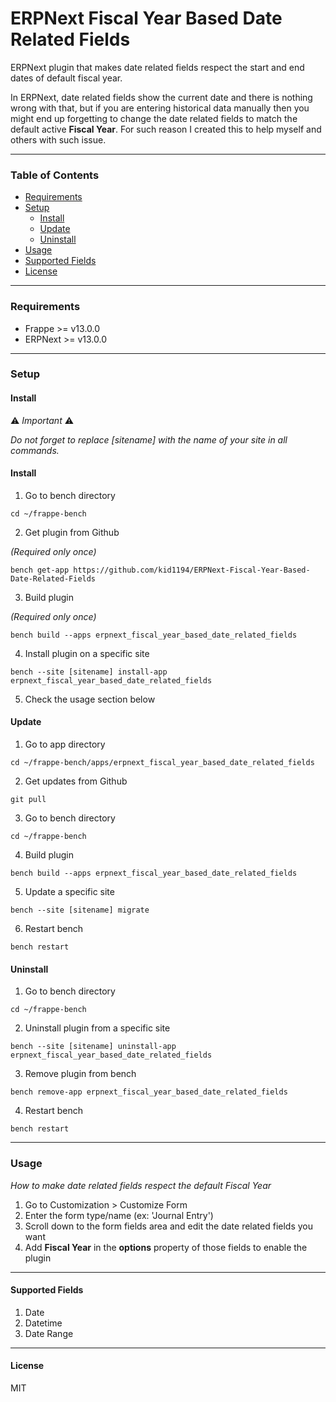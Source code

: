 # ERPNext Fiscal Year Based Date Related Fields

ERPNext plugin that makes date related fields respect the start and end dates of default fiscal year.

In ERPNext, date related fields show the current date and there is nothing wrong with that, but if you are entering historical data manually then you might end up forgetting to change the date related fields to match the default active **Fiscal Year**.
For such reason I created this to help myself and others with such issue.

---

### Table of Contents
<ul>
    <li><a href="#requirements">Requirements</a></li>
    <li>
    <a href="#setup">Setup</a>
        <ul>
            <li><a href="#install">Install</a></li>
            <li><a href="#update">Update</a></li>
            <li><a href="#uninstall">Uninstall</a></li>
        </ul>
    </li>
    <li><a href="#usage">Usage</a></li>
    <li><a href="#supported-fields">Supported Fields</a></li>
    <li><a href="#license">License</a></li>
</ul>

---

### Requirements
- Frappe >= v13.0.0
- ERPNext >= v13.0.0

---

### Setup

#### Install

⚠️ *Important* ⚠️

*Do not forget to replace [sitename] with the name of your site in all commands.*

#### Install
1. Go to bench directory

```
cd ~/frappe-bench
```

2. Get plugin from Github

*(Required only once)*

```
bench get-app https://github.com/kid1194/ERPNext-Fiscal-Year-Based-Date-Related-Fields
```

3. Build plugin

*(Required only once)*

```
bench build --apps erpnext_fiscal_year_based_date_related_fields
```

4. Install plugin on a specific site

```
bench --site [sitename] install-app erpnext_fiscal_year_based_date_related_fields
```

5. Check the usage section below

#### Update
1. Go to app directory

```
cd ~/frappe-bench/apps/erpnext_fiscal_year_based_date_related_fields
```

2. Get updates from Github

```
git pull
```

3. Go to bench directory

```
cd ~/frappe-bench
```

4. Build plugin

```
bench build --apps erpnext_fiscal_year_based_date_related_fields
```

5. Update a specific site

```
bench --site [sitename] migrate
```

6. Restart bench

```
bench restart
```

#### Uninstall
1. Go to bench directory

```
cd ~/frappe-bench
```

2. Uninstall plugin from a specific site

```
bench --site [sitename] uninstall-app erpnext_fiscal_year_based_date_related_fields
```

3. Remove plugin from bench

```
bench remove-app erpnext_fiscal_year_based_date_related_fields
```

4. Restart bench

```
bench restart
```

---

### Usage
*How to make date related fields respect the default Fiscal Year*
1. Go to Customization > Customize Form
2. Enter the form type/name (ex: 'Journal Entry')
3. Scroll down to the form fields area and edit the date related fields you want
4. Add **Fiscal Year** in the **options** property of those fields to enable the plugin

---

#### Supported Fields
1. Date
2. Datetime
3. Date Range

---

#### License
MIT
